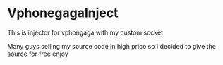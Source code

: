 # VphonegagaInject
This is injector for vphongaga with my custom socket

Many guys selling my source code in high price so i decided to give the source for free enjoy
